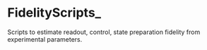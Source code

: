 # FidelityScripts_
Scripts to estimate readout, control, state preparation fidelity from experimental parameters.
